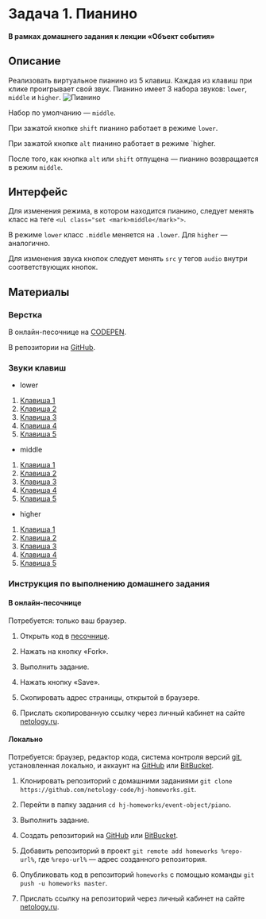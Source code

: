# Задача 1. Пианино

#### В рамках домашнего задания к лекции «Объект события»

## Описание

Реализовать виртуальное пианино из 5 клавиш. Каждая из клавиш при клике проигрывает свой звук.
Пианино имеет 3 набора звуков: `lower`, `middle` и `higher`.
![Пианино](./res/piano.png)

Набор по умолчанию — `middle`.

При зажатой кнопке `shift` пианино работает в режиме `lower`.

При зажатой кнопке `alt` пианино работает в режиме `higher.

После того, как кнопка `alt` или `shift` отпущена — пианино возвращается в режим `middle`.

## Интерфейс

Для изменения режима, в котором находится пианино, следует менять класс на теге `<ul class="set <mark>middle</mark>">`.

В режиме `lower` класс `.middle` меняется на `.lower`. Для `higher` — аналогично.

Для изменения звука кнопок следует менять `src` у тегов `audio` внутри соответствующих кнопок.

## Материалы

### Верстка

В онлайн-песочнице на [CODEPEN](https://codepen.io/solarrust/pen/jBoggY).

В репозитории на [GitHub](https://github.com/netology-code/hj-homeworks/tree/master/event-object/piano).

### Звуки клавиш

- lower

1. [Клавиша 1](https://netology-code.github.io/hj-homeworks/event-object/piano/sounds/lower/first.mp3)
2. [Клавиша 2](https://netology-code.github.io/hj-homeworks/event-object/piano/sounds/lower/second.mp3)
3. [Клавиша 3](https://netology-code.github.io/hj-homeworks/event-object/piano/sounds/lower/third.mp3)
4. [Клавиша 4](https://netology-code.github.io/hj-homeworks/event-object/piano/sounds/lower/fourth.mp3)
5. [Клавиша 5](https://netology-code.github.io/hj-homeworks/event-object/piano/sounds/lower/fifth.mp3)

- middle

1. [Клавиша 1](https://netology-code.github.io/hj-homeworks/event-object/piano/sounds/middle/first.mp3)
2. [Клавиша 2](https://netology-code.github.io/hj-homeworks/event-object/piano/sounds/middle/second.mp3)
3. [Клавиша 3](https://netology-code.github.io/hj-homeworks/event-object/piano/sounds/middle/third.mp3)
4. [Клавиша 4](https://netology-code.github.io/hj-homeworks/event-object/piano/sounds/middle/fourth.mp3)
5. [Клавиша 5](https://netology-code.github.io/hj-homeworks/event-object/piano/sounds/middle/fifth.mp3)

- higher

1. [Клавиша 1](https://netology-code.github.io/hj-homeworks/event-object/piano/sounds/higher/first.mp3)
2. [Клавиша 2](https://netology-code.github.io/hj-homeworks/event-object/piano/sounds/higher/second.mp3)
3. [Клавиша 3](https://netology-code.github.io/hj-homeworks/event-object/piano/sounds/higher/third.mp3)
4. [Клавиша 4](https://netology-code.github.io/hj-homeworks/event-object/piano/sounds/higher/fourth.mp3)
5. [Клавиша 5](https://netology-code.github.io/hj-homeworks/event-object/piano/sounds/higher/fifth.mp3)

### Инструкция по выполнению домашнего задания

#### В онлайн-песочнице

Потребуется: только ваш браузер.

1. Открыть код в [песочнице](https://codepen.io/solarrust/pen/jBoggY).

2. Нажать на кнопку «Fork».

3. Выполнить задание.

4. Нажать кнопку «Save».

5. Скопировать адрес страницы, открытой в браузере.

6. Прислать скопированную ссылку через личный кабинет на сайте [netology.ru](http://netology.ru/).    

#### Локально

Потребуется: браузер, редактор кода, система контроля версий [git](https://git-scm.com), установленная локально, и аккаунт на [GitHub](https://github.com/) или [BitBucket](https://bitbucket.org/).

1. Клонировать репозиторий с домашними заданиями `git clone https://github.com/netology-code/hj-homeworks.git`.

2. Перейти в папку задания `cd hj-homeworks/event-object/piano`.

3. Выполнить задание.

4. Создать репозиторий на [GitHub](https://github.com/) или [BitBucket](https://bitbucket.org/).

5. Добавить репозиторий в проект `git remote add homeworks %repo-url%`, где `%repo-url%` — адрес созданного репозитория.

6. Опубликовать код в репозиторий `homeworks` с помощью команды `git push -u homeworks master`.

7. Прислать ссылку на репозиторий через личный кабинет на сайте [netology.ru](http://netology.ru/).
